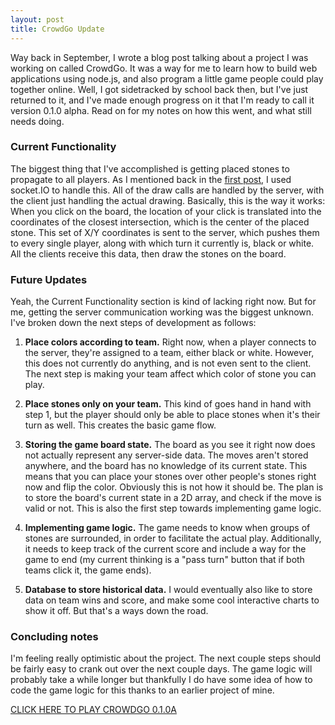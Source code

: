 ```yaml
---
layout: post
title: CrowdGo Update
---
```

Way back in September, I wrote a blog post talking about a project I was working on called CrowdGo. It was a way for me to learn how to build web applications using node.js, and also program a little game people could play together online. Well, I got sidetracked by school back then, but I've just returned to it, and I've made enough progress on it that I'm ready to call it version 0.1.0 alpha. Read on for my notes on how this went, and what still needs doing.

### Current Functionality

The biggest thing that I've accomplished is getting placed stones to propagate to all players. As I mentioned back in the [first post](http://owenmonsma.com/2014/09/21/crowdGo&%2358;-my-latest-project.html), I used socket.IO to handle this. All of the draw calls are handled by the server, with the client just handling the actual drawing. Basically, this is the way it works: When you click on the board, the location of your click is translated into the coordinates of the closest intersection, which is the center of the placed stone. This set of X/Y coordinates is sent to the server, which pushes them to every single player, along with which turn it currently is, black or white. All the clients receive this data, then draw the stones on the board.

### Future Updates

Yeah, the Current Functionality section is kind of lacking right now. But for me, getting the server communication working was the biggest unknown. I've broken down the next steps of development as follows:

 1. **Place colors according to team.** Right now, when a player connects to the server, they're assigned to a team, either black or white. However, this does not currently do anything, and is not even sent to the client. The next step is making your team affect which color of stone you can play.

 2. **Place stones only on your team.** This kind of goes hand in hand with step 1, but the player should only be able to place stones when it's their turn as well. This creates the basic game flow.

 3. **Storing the game board state.** The board as you see it right now does not actually represent any server-side data. The moves aren't stored anywhere, and the board has no knowledge of its current state. This means that you can place your stones over other people's stones right now and flip the color. Obviously this is not how it should be. The plan is to store the board's current state in a 2D array, and check if the move is valid or not. This is also the first step towards implementing game logic.

 4. **Implementing game logic.** The game needs to know when groups of stones are surrounded, in order to facilitate the actual play. Additionally, it needs to keep track of the current score and include a way for the game to end (my current thinking is a "pass turn" button that if both teams click it, the game ends).

 5. **Database to store historical data.** I would eventually also like to store data on team wins and score, and make some cool interactive charts to show it off. But that's a ways down the road.

### Concluding notes

I'm feeling really optimistic about the project. The next couple steps should be fairly easy to crank out over the next couple days. The game logic will probably take a while longer but thankfully I do have some idea of how to code the game logic for this thanks to an earlier project of mine.

[CLICK HERE TO PLAY CROWDGO 0.1.0A](https://salty-crag-7633.herokuapp.com/)
